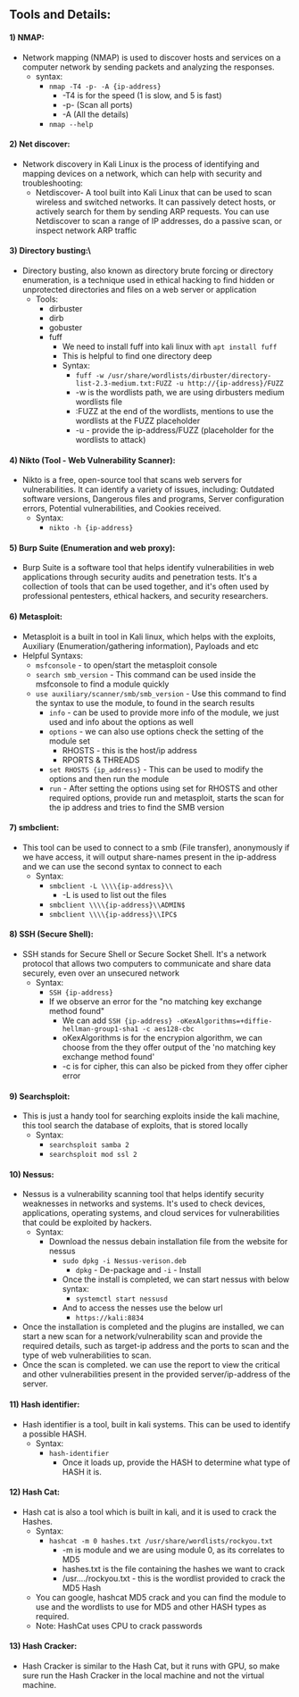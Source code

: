 
## Tools and Details:

#### 1) NMAP:

- Network mapping (NMAP) is used to discover hosts and services on a computer network by sending packets and analyzing the responses.
	- syntax:
		- `nmap -T4 -p- -A {ip-address}`
			- -T4 is for the speed (1 is slow, and 5 is fast)
			- -p- (Scan all ports)
			- -A (All the details)
		- `nmap --help`
#### 2) Net discover:

- Network discovery in Kali Linux is the process of identifying and mapping devices on a network, which can help with security and troubleshooting: 
	- Netdiscover- A tool built into Kali Linux that can be used to scan wireless and switched networks. It can passively detect hosts, or actively search for them by sending ARP requests. You can use Netdiscover to scan a range of IP addresses, do a passive scan, or inspect network ARP traffic
#### 3) Directory busting:\

- Directory busting, also known as directory brute forcing or directory enumeration, is a technique used in ethical hacking to find hidden or unprotected directories and files on a web server or application
	- Tools:
		- dirbuster
		- dirb
		- gobuster
		- fuff
			- We need to install fuff into kali linux with `apt install fuff` 
			- This is helpful to find one directory deep 
			- Syntax:
				- `fuff -w /usr/share/wordlists/dirbuster/directory-list-2.3-medium.txt:FUZZ -u http://{ip-address}/FUZZ`
				- -w is the wordlists path, we are using dirbusters medium wordlists file
				- :FUZZ at the end of the wordlists, mentions to use the wordlists at the FUZZ placeholder
				- -u - provide the ip-address/FUZZ (placeholder for the wordlists to attack)

#### 4) Nikto (Tool - Web Vulnerability Scanner):

- Nikto is a free, open-source tool that scans web servers for vulnerabilities. It can identify a variety of issues, including: Outdated software versions, Dangerous files and programs, Server configuration errors, Potential vulnerabilities, and Cookies received.
	- Syntax:
		- `nikto -h {ip-address}`
#### 5) Burp Suite (Enumeration and web proxy):

- Burp Suite is a software tool that helps identify vulnerabilities in web applications through security audits and penetration tests. It's a collection of tools that can be used together, and it's often used by professional pentesters, ethical hackers, and security researchers.
#### 6) Metasploit:

- Metasploit is a built in tool in Kali linux, which helps with the exploits, Auxiliary (Enumeration/gathering information), Payloads and etc
- Helpful Syntaxs:
	- `msfconsole` -  to open/start the metasploit console
	- `search smb_version` - This command can be used inside the msfconsole to find a module quickly
	- `use auxiliary/scanner/smb/smb_version` - Use this command to find the syntax to use the module, to found in the search results
		- `info` - can be used to provide more info of the module, we just used and info about the options as well
		- `options` - we can also use options check the setting of the module set
			- RHOSTS - this is the host/ip address
			- RPORTS & THREADS
		- `set RHOSTS {ip_address}` - This can be used to modify the options and then run the module
		- `run` - After setting the options using set for RHOSTS and other required options, provide run and metasploit, starts the scan for the ip address and tries to find the SMB version

#### 7)  smbclient:

-  This tool can be used to connect to a smb (File transfer), anonymously if we have access, it will output share-names present in the ip-address and we can use the second syntax to connect to each
	- Syntax:
		- `smbclient -L \\\\{ip-address}\\`
			- -L is used to list out the files
		- `smbclient \\\\{ip-address}\\ADMIN$`
		- `smbclient \\\\{ip-address}\\IPC$`

#### 8) SSH (Secure Shell):

- SSH stands for Secure Shell or Secure Socket Shell. It's a network protocol that allows two computers to communicate and share data securely, even over an unsecured network
	- Syntax:
		- `SSH {ip-address}`
		- If we observe an error for the "no matching key exchange method found"
			- We can add `SSH {ip-address} -oKexAlgorithms=+diffie-hellman-group1-sha1 -c aes128-cbc`
			- oKexAlgorithms is for the encrypion algorithm, we can choose from the they offer output of the 'no matching key exchange method found'
			- -c is for cipher, this can also be picked from they offer cipher error

#### 9) Searchsploit:

-  This is just a handy tool for searching exploits inside the kali machine, this tool search the database of exploits, that is stored locally
	- Syntax:
		- `searchsploit samba 2`
		- `searchsploit mod ssl 2`

#### 10) Nessus:

- Nessus is a vulnerability scanning tool that helps identify security weaknesses in networks and systems. It's used to check devices, applications, operating systems, and cloud services for vulnerabilities that could be exploited by hackers.
	- Syntax:
		- Download the nessus debain installation file from the website for nessus
			- `sudo dpkg -i Nessus-verison.deb`
				- `dpkg` - De-package and `-i` - Install
			- Once the install is completed, we can start nessus with below syntax:
				- `systemctl start nessusd`
			- And to access the nesses use the below url
				- `https://kali:8834`
- Once the installation is completed and the plugins are installed, we can start a new scan for a network/vulnerability scan and provide the required details, such as target-ip address and the ports to scan and the type of web vulnerabilities to scan.
- Once the scan is completed. we can use the report to view the critical and other vulnerabilities present in the provided server/ip-address of the server.

#### 11) Hash identifier:

- Hash identifier is a tool, built in kali systems. This can be used to identify a possible HASH.
	- Syntax:
		- `hash-identifier`
			- Once it loads up, provide the HASH to determine what type of HASH it is.

#### 12) Hash Cat:

- Hash cat is also a tool which is built in kali, and it is used to crack the Hashes.
	- Syntax:
		- `hashcat -m 0 hashes.txt /usr/share/wordlists/rockyou.txt`
			- -m  is module and we are using module 0, as its correlates to MD5
			- hashes.txt is the file containing the hashes we want to crack
			- /usr..../rockyou.txt - this is the wordlist provided to crack the MD5 Hash
	- You can google, hashcat MD5 crack and you can find the module to use and the wordlists to use for MD5 and other HASH types as required.
	- Note: HashCat uses CPU to crack passwords

#### 13) Hash Cracker:

- Hash Cracker is similar to the Hash Cat, but it runs with GPU, so make sure run the Hash Cracker in the local machine and not the virtual machine.


